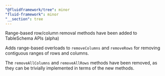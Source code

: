 ```yaml
---
"@fluidframework/tree": minor
"fluid-framework": minor
"__section": tree
---
```

Range-based row/column removal methods have been added to TableSchema APIs (alpha)

Adds range-based overloads to `removeColumns` and `removeRows` for removing contiguous ranges of rows and columns.

The `removeAllColumns` and `removeAllRows` methods have been removed, as they can be trivially implemented in terms of the new methods.

